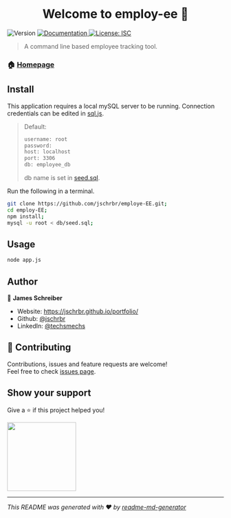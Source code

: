 <h1 align="center">Welcome to employ-ee 👋</h1>
<p>
  <img alt="Version" src="https://img.shields.io/badge/version-1.0.0-blue.svg?cacheSeconds=2592000" />
  <a href="https://github.com/jschrbr/employe-EE" target="_blank">
    <img alt="Documentation" src="https://img.shields.io/badge/documentation-yes-brightgreen.svg" />
  </a>
  <a href="#" target="_blank">
    <img alt="License: ISC" src="https://img.shields.io/badge/License-ISC-yellow.svg" />
  </a>
</p>

> A command line based employee tracking tool.

### 🏠 [Homepage](https://github.com/jschrbr/employe-EE)

## Install

This application requires a local mySQL server to be running. Connection credentials can be edited in [sql.js](db/sql.js).

> Default:
>
> ```sh
> username: root
> password:
> host: localhost
> port: 3306
> db: employee_db
> ```
>
> db name is set in [seed.sql](db/seed.sql).

Run the following in a terminal.

```sh
git clone https://github.com/jschrbr/employe-EE.git;
cd employ-EE;
npm install;
mysql -u root < db/seed.sql;
```

## Usage

```sh
node app.js
```

## Author

👤 **James Schreiber**

- Website: https://jschrbr.github.io/portfolio/
- Github: [@jschrbr](https://github.com/jschrbr)
- LinkedIn: [@techsmechs](https://linkedin.com/in/techsmechs)

## 🤝 Contributing

Contributions, issues and feature requests are welcome!<br />Feel free to check [issues page](https://github.com/jschrbr/employe-EE/issues).

## Show your support

Give a ⭐️ if this project helped you!

<a href="https://www.patreon.com/techsmechs">
  <img src="https://c5.patreon.com/external/logo/become_a_patron_button@2x.png" width="160">
</a>

---

_This README was generated with ❤️ by [readme-md-generator](https://github.com/kefranabg/readme-md-generator)_
